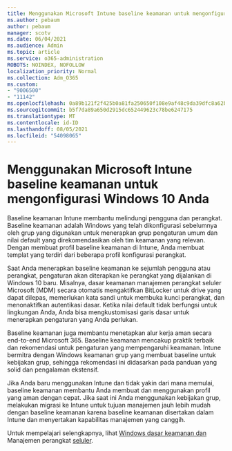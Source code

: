 ```yaml
---
title: Menggunakan Microsoft Intune baseline keamanan untuk mengonfigurasi Windows 10 Anda
ms.author: pebaum
author: pebaum
manager: scotv
ms.date: 06/04/2021
ms.audience: Admin
ms.topic: article
ms.service: o365-administration
ROBOTS: NOINDEX, NOFOLLOW
localization_priority: Normal
ms.collection: Adm_O365
ms.custom:
- "9006500"
- "11142"
ms.openlocfilehash: 0a89b121f2f425b0a81fa250650f108e9af48c9da39dfc8a62b07541d3a6c3dd
ms.sourcegitcommit: b5f7da89a650d2915dc652449623c78be6247175
ms.translationtype: MT
ms.contentlocale: id-ID
ms.lasthandoff: 08/05/2021
ms.locfileid: "54098065"
---
```

# <a name="use-microsoft-intune-security-baselines-to-configure-windows-10-devices"></a>Menggunakan Microsoft Intune baseline keamanan untuk mengonfigurasi Windows 10 Anda

Baseline keamanan Intune membantu melindungi pengguna dan perangkat. Baseline keamanan adalah Windows yang telah dikonfigurasi sebelumnya oleh grup yang digunakan untuk menerapkan grup pengaturan umum dan nilai default yang direkomendasikan oleh tim keamanan yang relevan. Dengan membuat profil baseline keamanan di Intune, Anda membuat templat yang terdiri dari beberapa profil konfigurasi perangkat.

Saat Anda menerapkan baseline keamanan ke sejumlah pengguna atau perangkat, pengaturan akan diterapkan ke perangkat yang dijalankan di Windows 10 baru. Misalnya, dasar keamanan manajemen perangkat seluler Microsoft (MDM) secara otomatis mengaktifkan BitLocker untuk drive yang dapat dilepas, memerlukan kata sandi untuk membuka kunci perangkat, dan menonaktifkan autentikasi dasar. Ketika nilai default tidak berfungsi untuk lingkungan Anda, Anda bisa mengkustomisasi garis dasar untuk menerapkan pengaturan yang Anda perlukan.

Baseline keamanan juga membantu menetapkan alur kerja aman secara end-to-end Microsoft 365. Baseline keamanan mencakup praktik terbaik dan rekomendasi untuk pengaturan yang mempengaruhi keamanan. Intune bermitra dengan Windows keamanan grup yang membuat baseline untuk kebijakan grup, sehingga rekomendasi ini didasarkan pada panduan yang solid dan pengalaman ekstensif.

Jika Anda baru menggunakan Intune dan tidak yakin dari mana memulai, baseline keamanan membantu Anda membuat dan menggunakan profil yang aman dengan cepat. Jika saat ini Anda menggunakan kebijakan grup, melakukan migrasi ke Intune untuk tujuan manajemen jauh lebih mudah dengan baseline keamanan karena baseline keamanan disertakan dalam Intune dan menyertakan kapabilitas manajemen yang canggih.

Untuk mempelajari selengkapnya, lihat [Windows dasar keamanan dan](/windows/security/threat-protection/windows-security-baselines) Manajemen perangkat [seluler](/windows/client-management/mdm/).


